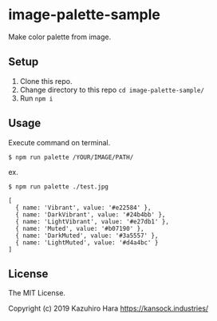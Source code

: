 # image-palette-sample

Make color palette from image.

## Setup

1. Clone this repo.
2. Change directory to this repo `cd image-palette-sample/`
3. Run `npm i`

## Usage

Execute command on terminal.

```
$ npm run palette /YOUR/IMAGE/PATH/
```

ex.

```
$ npm run palette ./test.jpg

[
  { name: 'Vibrant', value: '#e22584' },
  { name: 'DarkVibrant', value: '#24b4bb' },
  { name: 'LightVibrant', value: '#e27db1' },
  { name: 'Muted', value: '#b07190' },
  { name: 'DarkMuted', value: '#3a5557' },
  { name: 'LightMuted', value: '#d4a4bc' }
]
```

## License

The MIT License.

Copyright (c) 2019 Kazuhiro Hara https://kansock.industries/


